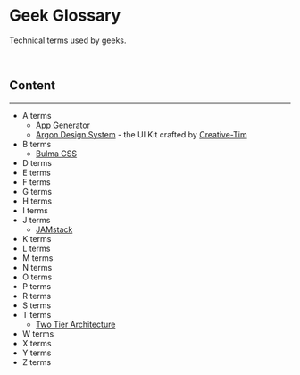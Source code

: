 # Geek Glossary
Technical terms used by geeks. 

<br />

## Content
---
- A terms
    - [App Generator](/what-is/app-generator) 
    - [Argon Design System](/what-is/argon-design-system) - the UI Kit crafted by [Creative-Tim](https://www.creative-tim.com/)
- B terms
    - [Bulma CSS](/what-is/bulma-css) 
- D terms
- E terms
- F terms
- G terms
- H terms
- I terms
- J terms
    - [JAMstack](/what-is/jamstack) 
- K terms
- L terms
- M terms
- N terms
- O terms
- P terms
- R terms
- S terms
- T terms
    - [Two Tier Architecture](/what-is/two-tier-architecture)
- W terms
- X terms
- Y terms
- Z terms


